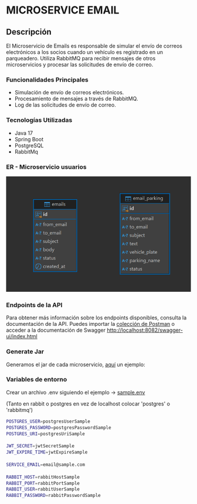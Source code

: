 # MICROSERVICE EMAIL

## Descripción

El Microservicio de Emails es responsable de simular el envío de correos electrónicos a los socios cuando un vehículo
es registrado en un parqueadero. Utiliza RabbitMQ para recibir mensajes de otros microservicios y procesar las
solicitudes de envío de correo.

### Funcionalidades Principales
- Simulación de envío de correos electrónicos.
- Procesamiento de mensajes a través de RabbitMQ.
- Log de las solicitudes de envío de correo.

### Tecnologías Utilizadas
- Java 17
- Spring Boot
- PostgreSQL
- RabbitMq

### ER - Microservicio usuarios
<div style="align-items: center">
    <img src="src/main/resources/static/er-ms-email.png" alt="Centered Image" />
</div>

### Endpoints de la API

Para obtener más información sobre los endpoints disponibles, consulta la documentación de la API.
Puedes importar la [colección de Postman](../Parking%20Backend.postman_collection.json)
o acceder a la documentación de Swagger [http://localhost:8082/swagger-ui/index.html](http://localhost:8080/swagger-ui/index.html)


### Generate Jar

Generamos el jar de cada microservicio, [aquí](../user-ms/README.md#Generate-Jar) un ejemplo:

### Variables de entorno

Crear un archivo .env siguiendo el ejemplo -> [sample.env](sample.env)

(Tanto en rabbit o postgres en vez de localhost colocar 'postgres' o 'rabbitmq')


```bash
POSTGRES_USER=postgresUserSample
POSTGRES_PASSWORD=postgresPasswordSample
POSTGRES_URI=postgresUriSample

JWT_SECRET=jwtSecretSample
JWT_EXPIRE_TIME=jwtExpireSample

SERVICE_EMAIL=email@sample.com

RABBIT_HOST=rabbitHostSample
RABBIT_PORT=rabbitPortSample
RABBIT_USER=rabbitUserSample
RABBIT_PASSWORD=rabbitPasswordSample
```



